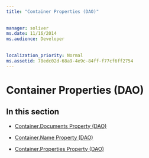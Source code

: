 ```yaml
---
title: "Container Properties (DAO)"
  
  
manager: soliver
ms.date: 11/16/2014
ms.audience: Developer
 
  
localization_priority: Normal
ms.assetid: 78edc02d-68a9-4e9c-84ff-f77cf6ff2754
---
```


# Container Properties (DAO)

## In this section

- [Container.Documents Property (DAO)](container-documents-property-dao.md)
    
- [Container.Name Property (DAO)](container-name-property-dao.md)
    
- [Container.Properties Property (DAO)](container-properties-property-dao.md)
    

